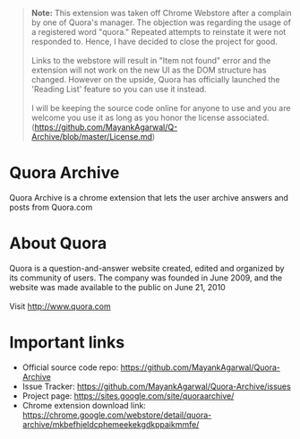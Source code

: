 > **Note:**  This extension was taken off Chrome Webstore after a complain by one of Quora's manager. The objection was regarding the usage of a registered word "quora." Repeated attempts to reinstate it were not responded to. Hence, I have decided to close the project for good.
<br /><br />
Links to the webstore will result in "Item not found" error and the extension will not work on the new UI as the DOM structure has changed. However on the upside, Quora has officially launched the 'Reading List' feature so you can use it instead.
<br /><br />
I will be keeping the source code online for anyone to use and you are welcome you use it as long as you honor the license associated. (https://github.com/MayankAgarwal/Q-Archive/blob/master/License.md)

Quora Archive
============

Quora Archive is a chrome extension that lets the user archive answers and posts from Quora.com

About Quora
============

Quora is a question-and-answer website created, edited and organized by its community of users. The company was founded in June 2009, and the website was made available to the public on June 21, 2010
<br><br>
Visit http://www.quora.com


Important links
============


- Official source code repo: https://github.com/MayankAgarwal/Quora-Archive
- Issue Tracker: https://github.com/MayankAgarwal/Quora-Archive/issues
- Project page: https://sites.google.com/site/quoraarchive/
- Chrome extension download link: https://chrome.google.com/webstore/detail/quora-archive/mkbefhjeldcphemeekekgdkppaikmmfe/
